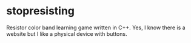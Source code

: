 # stopresisting
Resistor color band learning game written in C++. Yes, I know there is a website but I like a physical device with buttons. 
